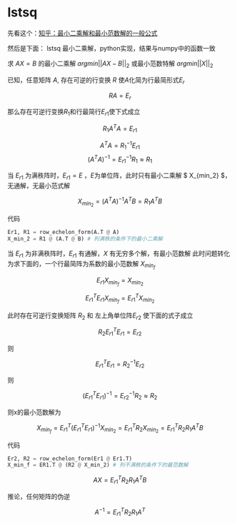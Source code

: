 # lstsq

先看这个：[知乎：最小二乘解和最小范数解的一般公式](https://zhuanlan.zhihu.com/p/503664717)

然后是下面：
lstsq 最小二乘解，python实现，结果与numpy中的函数一致

求 $AX=B$ 的最小二乘解 $argmin||AX-B||_2$ 或最小范数特解 $argmin||X||_2$

已知，任意矩阵 $A$, 存在可逆的行变换 $R$ 使$A$化简为行最简形式$E_r$

$$
RA=E_r
$$

那么存在可逆行变换$R_1$和行最简行$E_{r1}$使下式成立

$$
R_1A^TA = E_{r1}
$$

$$
A^TA = R_1^{-1}E_{r1}
$$
$$
(A^TA)^{-1} = E_{r1}^{-1}R_1 \approx  R_1
$$

当 $E_{r1}$ 为满秩阵时，$E_{r1}=E$ ，$E$为单位阵，此时只有最小二乘解 $ X_{min_2} $，无通解，无最小范式解

$$
X_{min_2} = (A^TA)^{-1}A^TB= R_1A^TB
$$

代码

```python
Er1, R1 = row_echelon_form(A.T @ A)
X_min_2 = R1 @ (A.T @ B) # 列满秩的条件下的最小二乘解
```

当 $E_{r1}$ 为非满秩阵时，$E_{r1}$ 有通解，$X$ 有无穷多个解，有最小范数解
此时问题转化为求下面的，一个行最简阵为系数的最小范数解 $X_{min_f}$

$$
E_{r1}X_{min_f} = X_{min_2}
$$

$$
E_{r1}^TE_{r1}X_{min_f} = E_{r1}^TX_{min_2}
$$

此时存在可逆行变换矩阵 $R_2$ 和 左上角单位阵$E_{r2}$ 使下面的式子成立

$$
R_2E_{r1}^TE_{r1}=E_{r2}
$$

则

$$
E_{r1}^TE_{r1}=R_2^{-1}E_{r2}
$$

则

$$
(E_{r1}^TE_{r1})^{-1}=E_{r2}^{-1}R_2 \approx R_2
$$

则x的最小范数解为

$$
X_{min_f} = E_{r1}^T(E_{r1}^TE_{r1})^{-1}X_{min_2} = E_{r1}^TR_2X_{min_2} = E_{r1}^TR_2R_1A^TB
$$

代码

```python
Er2, R2 = row_echelon_form(Er1 @ Er1.T)
X_min_f = ER1.T @ (R2 @ X_min_2) # 列不满秩的条件下的最范数解
```

$$
AX = E_{r1}^TR_2R_1A^TB
$$

推论，任何矩阵的伪逆

$$
A^{-1} = E_{r1}^TR_2R_1A^T
$$

